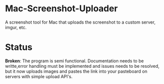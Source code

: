 # Mac-Screenshot-Uploader
A screenshot tool for Mac that uploads the screenshot to a custom server, imgur, etc.

# Status
**Broken**: The program is semi functional. Documentation needs to be writte,error handling must be implemented and issues needs to be resolved, but it now uploads images and pastes the link into your pasteboard on servers with simple upload API's.
